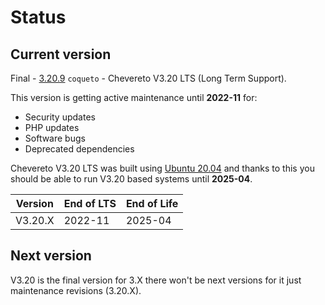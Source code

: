 # Status

## Current version

Final - [3.20.9](https://releases.chevereto.com/3.X/3.20/3.20.9.html) `coqueto` - Chevereto V3.20 LTS (Long Term Support).

This version is getting active maintenance until **2022-11** for:

* Security updates
* PHP updates
* Software bugs
* Deprecated dependencies

Chevereto V3.20 LTS was built using [Ubuntu 20.04](https://wiki.ubuntu.com/Releases) and thanks to this you should be able to run V3.20 based systems until **2025-04**.

| Version | End of LTS | End of Life |
| ------- | ---------- | ----------- |
| V3.20.X | 2022-11    | 2025-04     |

## Next version

V3.20 is the final version for 3.X there won't be next versions for it just maintenance revisions (3.20.X).
